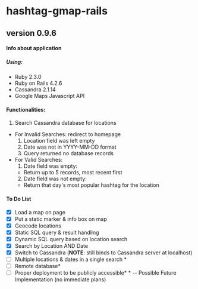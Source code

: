 # hashtag-gmap-rails
## version 0.9.6

#### Info about application
##### Using:
- Ruby 2.3.0
- Ruby on Rails 4.2.6
- Cassandra 2.1.14
- Google Maps Javascript API

#### Functionalities:
1. Search Cassandra database for locations
  * For Invalid Searches: redirect to homepage
    1. Location field was left empty
    2. Date was not in YYYY-MM-DD format
    3. Query returned no database records
  * For Valid Searches:
    1. Date field was empty:
      * Return up to 5 records, most recent first
    2. Date field was not empty:
      * Return that day's most popular hashtag for the location

#### To Do List
- [x] Load a map on page
- [x] Put a static marker & info box on map
- [x] Geocode locations
- [x] Static SQL query & result handling
- [x] Dynamic SQL query based on location search
- [x] Search by Location AND Date
- [x] Switch to Cassandra (**NOTE**: still binds to Cassandra server at localhost)
- [ ] Multiple locations & dates in a single search \*
- [ ] Remote database\*
- [ ] Proper deployment to be publicly accessible\*
\* -- Possible Future Implementation (no immediate plans)
